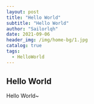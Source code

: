 ```yaml
---
layout: post
title: "Hello World"
subtitle: "Hello World"
author: "Sailorlqh"
date: 2021-09-06
header_img: /img/home-bg/1.jpg
catalog: true
tags:
  - HelloWorld
---
```


## Hello World

Hello World~


